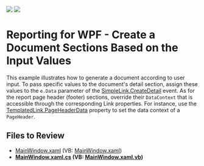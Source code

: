 <!-- default badges list -->
[![](https://img.shields.io/badge/Open_in_DevExpress_Support_Center-FF7200?style=flat-square&logo=DevExpress&logoColor=white)](https://supportcenter.devexpress.com/ticket/details/E2942)
[![](https://img.shields.io/badge/📖_How_to_use_DevExpress_Examples-e9f6fc?style=flat-square)](https://docs.devexpress.com/GeneralInformation/403183)
<!-- default badges end -->

# Reporting for WPF - Create a Document Sections Based on the Input Values

This example illustrates how to generate a document according to user input. To pass specific values to the document's detail section, assign these values to the `e.Data` parameter of the [SimpleLink.CreateDetail](https://docs.devexpress.com/WPF/DevExpress.Xpf.Printing.SimpleLink.CreateDetail) event. As for the report page header (footer) sections, override their `DataContext` that is accessible through the corresponding Link properties. For instance, use the [TemplatedLink.PageHeaderData](https://docs.devexpress.com/WPF/DevExpress.Xpf.Printing.TemplatedLink.PageHeaderData) property to set the data context of a `PageHeader`.


## Files to Review
* [MainWindow.xaml](./CS/MainWindow.xaml) (VB: [MainWindow.xaml](./VB/MainWindow.xaml))
* **[MainWindow.xaml.cs](./CS/MainWindow.xaml.cs) (VB: [MainWindow.xaml.vb](./VB/MainWindow.xaml.vb))**



